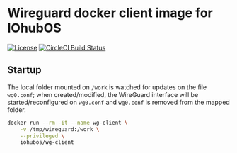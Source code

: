 # Wireguard docker client image for IOhubOS

[![License](https://img.shields.io/github/license/iohubos/wg-client.svg)](LICENSE)
[![CircleCI Build Status](https://circleci.com/gh/iohubos/wg-client/tree/main.svg?style=shield)](https://circleci.com/gh/iohubos/wg-client/tree/master)

## Startup

The local folder mounted on `/work` is watched for updates on the file `wg0.conf`; when created/modified, the WireGuard interface will be started/reconfigured on `wg0.conf` and `wg0.conf` is removed from the mapped folder.

```bash
docker run --rm -it --name wg-client \
    -v /tmp/wireguard:/work \
    --privileged \
    iohubos/wg-client
```
